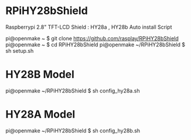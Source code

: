 RPiHY28bShield
==============
Raspberrypi 2.8" TFT-LCD Shield : HY28a , HY28b Auto install Script

pi@openmake ~ $ git clone https://github.com/rasplay/RPiHY28bShield
pi@openmake ~ $ cd RPiHY28bShield
pi@openmake ~/RPiHY28bShield $ sh setup.sh

# HY28B Model
pi@openmake ~/RPiHY28bShield $ sh config_hy28a.sh

# HY28A Model
pi@openmake ~/RPiHY28bShield $ sh config_hy28b.sh
